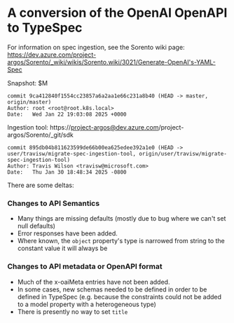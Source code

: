 # A conversion of the OpenAI OpenAPI to TypeSpec

For information on spec ingestion, see the Sorento wiki page:
https://dev.azure.com/project-argos/Sorento/_wiki/wikis/Sorento.wiki/3021/Generate-OpenAI's-YAML-Spec

Snapshot: $M
```
commit 9ca412840f1554cc23857a6a2aa1e66c231a8b40 (HEAD -> master, origin/master)
Author: root <root@root.k8s.local>
Date:   Wed Jan 22 19:03:08 2025 +0000
```

Ingestion tool: https://project-argos@dev.azure.com/project-argos/Sorento/_git/sdk
```
commit 895db04b811623599de66b00ea625edee392a1e0 (HEAD -> user/travisw/migrate-spec-ingestion-tool, origin/user/travisw/migrate-spec-ingestion-tool)
Author: Travis Wilson <travisw@microsoft.com>
Date:   Thu Jan 30 18:48:34 2025 -0800
```

There are some deltas:

### Changes to API Semantics

- Many things are missing defaults (mostly due to bug where we can't set null defaults)
- Error responses have been added.
- Where known, the `object` property's type is narrowed from string to the constant value it will always be

### Changes to API metadata or OpenAPI format

- Much of the x-oaiMeta entries have not been added.
- In some cases, new schemas needed to be defined in order to be defined in TypeSpec (e.g. because the constraints could not be added to a model property with a heterogeneous type)
- There is presently no way to set `title`
